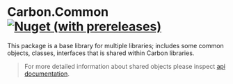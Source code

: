 # Carbon.Common [<img alt="Nuget (with prereleases)" src="https://img.shields.io/nuget/vpre/Carbon.Common">](https://www.nuget.org/packages/Carbon.Common)

This package is a base library for multiple libraries; includes some common objects, classes, interfaces that is shared within Carbon libraries.

> For more detailed information about shared objects please inspect [api documentation](https://kocdigital.github.io/Carbon/api/Carbon.Common.html).